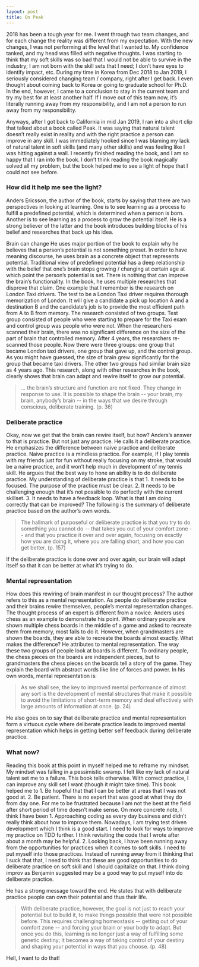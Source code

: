 ```yaml
---
layout: post
title: On Peak
---
```


2018 has been a tough year for me. I went through two team changes, and for each change the reality was different from my expectation. With the new changes, I was not performing at the level that I wanted to. My confidence tanked, and my head was filled with negative thoughts. I was starting to think that my soft skills was so bad that I would not be able to survive in the industry; I am not born with the skill sets that I need; I don’t have eyes to identify impact, etc. During my time in Korea from Dec 2018 to Jan 2019, I seriously considered changing team / company, right after I get back. I even thought about coming back to Korea or going to graduate school for Ph.D. In the end, however, I came to a conclusion to stay in the current team and try my best for at least another half. If I move out of this team now, it’s literally running away from my responsibility, and I am not a person to run away from my responsibility. 

Anyways, after I got back to California in mid Jan 2019, I ran into a short clip that talked about a book called Peak. It was saying that natural talent doesn’t really exist in reality and with the right practice a person can improve in any skill. I was immediately hooked since I was blaming my lack of natural talent in soft skills (and many other skills) and was feeling like I was hitting against a wall. I recently finished reading the book, and I am so happy that I ran into the book. I don’t think reading the book magically solved all my problem, but the book helped me to see a light of hope that I could not see before. 

### How did it help me see the light?

Anders Ericsson, the author of the book, starts by saying that there are two perspectives in looking at learning. One is to see learning as a process to fulfill a predefined potential, which is determined when a person is born. Another is to see learning as a process to grow the potential itself. He is a strong believer of the latter and the book introduces building blocks of his belief and researches that back up his idea.

Brain can change
He uses major portion of the book to explain why he believes that a person’s potential is not something preset. In order to have meaning discourse, he uses brain as a concrete object that represents potential. Traditional view of predefined potential has a deep relationship with the belief that one’s brain stops growing / changing at certain age at which point the person’s potential is set. There is nothing that can improve the brain’s functionality. In the book, he uses multiple researches that disprove that claim. One example that I remember is the research on London Taxi drivers. The test to be a London Taxi driver requires thorough memorization of London. It will give a candidate a pick up location A and a destination B and the candidate’s job is to provide the most efficient path from A to B from memory. The research consisted of two groups. Test group consisted of people who were starting to prepare for the Taxi exam and control group was people who were not. When the researchers scanned their brain, there was no significant difference on the size of the part of brain that controlled memory. After 4 years, the researchers re-scanned those people. Now there were three groups: one group that became London taxi drivers, one group that gave up, and the control group. As you might have guessed, the size of brain grew significantly for the group that became taxi drivers. The other two groups had similar brain size as 4 years ago. This research, along with other researches in the book, clearly shows that brain can adapt and rewire itself to grow our potential. 

> … the brain’s structure and function are not fixed. They change in response to use. It is possible to shape the brain -- your brain, my brain, anybody’s brain -- in the ways that we desire through conscious, deliberate training. (p. 36)

### Deliberate practice
Okay, now we get that the brain can rewire itself, but how? Anders’s answer to that is practice. But not just any practice. He calls it a deliberate practice. He emphasizes the difference between naive practice and deliberate practice. Naive practice is a mindless practice. For example, if I play tennis with my friends just for fun without really focusing on my stroke, that would be a naive practice, and it won’t help much in development of my tennis skill. He argues that the best way to hone an ability is to do deliberate practice. My understanding of deliberate practice is that 1. It needs to be focused. The purpose of the practice must be clear. 2. It needs to be challenging enough that it’s not possible to do perfectly with the current skillset. 3. It needs to have a feedback loop. What is that I am doing correctly that can be improved? The following is the summary of deliberate practice based on the author’s own words.  

> The hallmark of purposeful or deliberate practice is that you try to do something you cannot do -- that takes you out of your comfort zone -- and that you practice it over and over again, focusing on exactly how you are doing it, where you are falling short, and how you can get better. (p. 157)

If the deliberate practice is done over and over again, our brain will adapt itself so that it can be better at what it’s trying to do. 


### Mental representation
How does this rewiring of brain manifest in our thought process? The author refers to this as a mental representation. As people do deliberate practice and their brains rewire themselves, people’s mental representation changes. The thought process of an expert is different from a novice. Anders uses chess as an example to demonstrate his point. When ordinary people are shown multiple chess boards in the middle of a game and asked to recreate them from memory, most fails to do it. However, when grandmasters are shown the boards, they are able to recreate the boards almost exactly. What makes the difference? He attributes to mental representation. The way these two groups of people look at boards is different. To ordinary people, the chess pieces on the boards are independent pieces, but to grandmasters the chess pieces on the boards tell a story of the game. They explain the board with abstract words like line of forces and power. In his own words, mental representation is: 

> As we shall see, the key to improved mental performance of almost any sort is the development of mental structures that make it possible to avoid the limitations of short-term memory and deal effectively with large amounts of information at once. (p. 24)

He also goes on to say that deliberate practice and mental representation form a virtuous cycle where deliberate practice leads to improved mental representation which helps in getting better self feedback during deliberate practice. 

### What now?
Reading this book at this point in myself helped me to reframe my mindset. My mindset was falling in a pessimistic swamp. I felt like my lack of natural talent set me to a failure. This book tells otherwise. With correct practice, I can improve any skill set I want (though it might take time). This book helped me to 1. Be hopeful that that I can be better at areas that I was not good at. 2. Be patient. There is no expert that was good at what they do from day one. For me to be frustrated because I am not the best at the field after short period of time doesn’t make sense. On more concrete note, I think I have been 1. Approaching coding as every day business and didn’t really think about how to improve them. Nowadays, I am trying test driven development which I think is a good start. I need to look for ways to improve my practice on TDD further. I think revisiting the code that I wrote after about a month may be helpful. 2. Looking back, I have been running away from the opportunities for practices when it comes to soft skills. I need to put myself into those practices. Instead of running away from it thinking that I suck that that, I need to think that these are good opportunities to do deliberate practice on soft skill and I should capitalize on that. I think doing improv as Benjamin suggested may be a good way to put myself into do deliberate practice. 

He has a strong message toward the end. He states that with deliberate practice people can own their potential and thus their life. 

> With deliberate practice, however, the goal is not just to reach your potential but to build it, to make things possible that were not possible before. This requires challenging homeostasis -- getting out of your comfort zone -- and forcing your brain or your body to adapt. But once you do this, learning is no longer just a way of fulfilling some genetic destiny; it becomes a way of taking control of your destiny and shaping your potential in ways that you choose. (p. 48)

Hell, I want to do that! 
